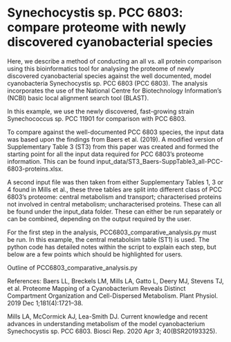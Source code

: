 # Synechocystis sp. PCC 6803: compare proteome with newly discovered cyanobacterial species

Here, we describe a method of conducting an all vs. all protein comparison using this bioinformatics tool for analysing the proteome of newly discovered cyanobacterial species against the well documented, model cyanobacteria Synechocystis sp. PCC 6803 (PCC 6803). The analysis incorporates the use of the National Centre for Biotechnology Information’s (NCBI) basic local alignment search tool (BLAST).

In this example, we use the newly discovered, fast-growing strain Synechococcus sp. PCC 11901 for comparison with PCC 6803. 

To compare against the well-documented PCC 6803 species, the input data was based upon the findings from Baers et al. (2019). A modified version of Supplementary Table 3 (ST3)  from this paper was created and formed the starting point for all the input data required for PCC 6803’s proteome information. This can be found input_data/ST3_Baers-SuppTable3_all-PCC-6803-proteins.xlsx.

A second input file was then taken from either Supplementary Tables 1, 3 or 4 found in Mills et al., these three tables are split into different class of PCC 6803’s proteome: central metabolism and transport; characterised proteins not involved in central metabolism; uncharacterised proteins. These can all be found under the input_data folder. These can either be run separately or can be combined, depending on the output required by the user. 


For the first step in the analysis, PCC6803_comparative_analysis.py must be run. In this example, the central metabolsim table (ST1) is used. The python code has detailed notes within the script to explain each step, but below are a few points which should be highlighted for users.

Outline of PCC6803_comparative_analysis.py



References:
Baers LL, Breckels LM, Mills LA, Gatto L, Deery MJ, Stevens TJ, et al. Proteome Mapping of a Cyanobacterium Reveals Distinct Compartment Organization and Cell-Dispersed Metabolism. Plant Physiol. 2019 Dec 1;181(4):1721–38.

Mills LA, McCormick AJ, Lea-Smith DJ. Current knowledge and recent advances in understanding metabolism of the model cyanobacterium Synechocystis sp. PCC 6803. Biosci Rep. 2020 Apr 3; 40(BSR20193325).
